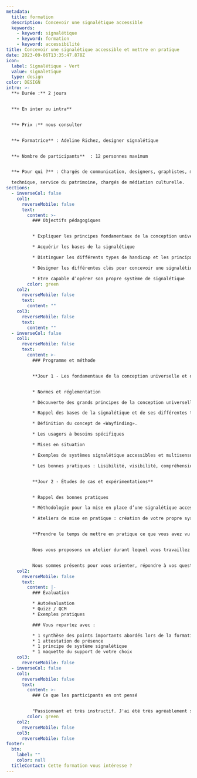 ```yaml
---
metadata:
  title: formation
  description: Concevoir une signalétique accessible
  keywords:
    - keyword: signalétique
    - keyword: formation
    - keyword: accessibilité
title: Concevoir une signalétique accessible et mettre en pratique
date: 2023-09-06T13:35:47.878Z
icon:
  label: Signalétique - Vert
  value: signaletique
  type: design
color: DESIGN
intro: >-
  **+ Durée :** 2 jours


  **+﻿ En inter ou intra**


  **+﻿ Prix :** nous consulter


  **+ Formatrice** : Adeline Richez, designer signalétique


  **+ Nombre de participants**  : 12 personnes maximum


  **+ Pour qui ?** : Chargés de communication, designers, graphistes, maquettistes, référent handicap, service

  technique, service du patrimoine, chargés de médiation culturelle.
sections:
  - inverseCol: false
    col1:
      reverseMobile: false
      text:
        content: >-
          ### O﻿bjectifs pédagogiques


          * Expliquer les principes fondamentaux de la conception universelle

          * Acquérir les bases de la signalétique

          * Distinguer les différents types de handicap et les principaux besoins associés en termes de signalétique

          * Désigner les différentes clés pour concevoir une signalétique accessible

          * Etre capable d’opérer son propre système de signalétique
        color: green
    col2:
      reverseMobile: false
      text:
        content: ""
    col3:
      reverseMobile: false
      text:
        content: ""
  - inverseCol: false
    col1:
      reverseMobile: false
      text:
        content: >-
          ### Programme et méthode


          **Jour 1 - Les fondamentaux de la conception universelle et de la signalétique accessible**


          * Normes et réglementation

          * Découverte des grands principes de la conception universelle (Design For All).

          * Rappel des bases de la signalétique et de ses différentes typologies

          * Définition du concept de «Wayfinding».

          * Les usagers à besoins spécifiques

          * Mises en situation

          * Exemples de systèmes signalétique accessibles et multisensoriels

          * Les bonnes pratiques : Lisibilité, visibilité, compréhension


          **Jour 2 - Études de cas et expérimentations**


          * Rappel des bonnes pratiques

          * Méthodologie pour la mise en place d’une signalétique accessible et multisensorielle.

          * Ateliers de mise en pratique : création de votre propre système signalétique.


          **Prendre le temps de mettre en pratique ce que vous avez vu et entendu nous semble essentiel pour finaliser l’apprentissage.**


          Nous vous proposons un atelier durant lequel vous travaillez sur votre propre système de signalétique (implantation, contenus, mise en forme…)


          Nous sommes présents pour vous orienter, répondre à vos questions et faire ensemble.
    col2:
      reverseMobile: false
      text:
        content: |-
          ### Évaluation

          * Autoévaluation
          * Quizz / QCM
          * Exemples pratiques

          ### Vous repartez avec : 

          * 1 synthèse des points importants abordés lors de la formation
          * 1 attestation de présence
          * 1 principe de système signalétique
          * 1 maquette du support de votre choix
    col3:
      reverseMobile: false
  - inverseCol: false
    col1:
      reverseMobile: false
      text:
        content: >-
          ### Ce que les participants en ont pensé


          "Passionnant et très instructif. J'ai été très agréablement surprise qu'on mentionne la question du genre dans la signalétique."
        color: green
    col2:
      reverseMobile: false
    col3:
      reverseMobile: false
footer:
  btn:
    label: ""
    color: null
  titleContact: Cette formation vous intéresse ?
---
```

